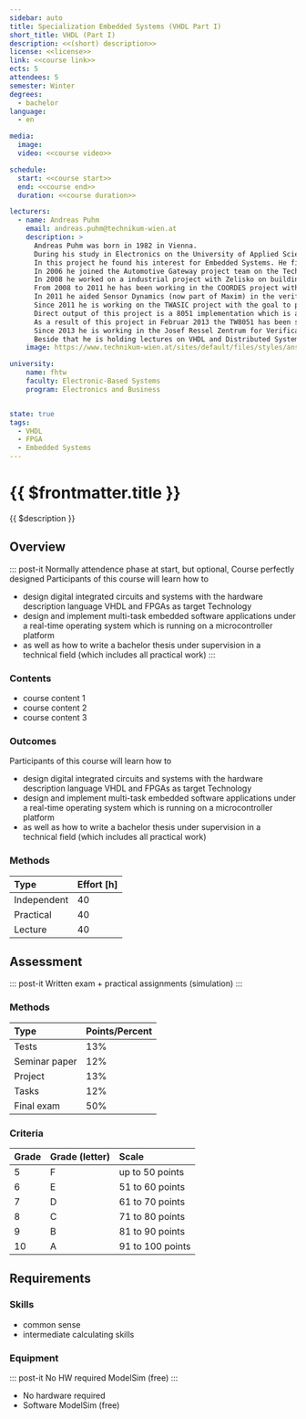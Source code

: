 ```yaml
---
sidebar: auto
title: Specialization Embedded Systems (VHDL Part I)
short_title: VHDL (Part I)
description: <<(short) description>>
license: <<license>>
link: <<course link>>
ects: 5
attendees: 5
semester: Winter
degrees:
  - bachelor
language: 
  - en

media:
  image:
  video: <<course video>>

schedule:
  start: <<course start>>
  end: <<course end>>
  duration: <<course duration>>

lecturers:
  - name: Andreas Puhm
    email: andreas.puhm@technikum-wien.at
    description: >
      Andreas Puhm was born in 1982 in Vienna.
      During his study in Electronics on the University of Applied Science Technikum Wien he joined the Vienna Cubes Robocup team which participated in the Robocup WM 2005 in Osaka, Japan.
      In this project he found his interest for Embedded Systems. He finished his Electronics study in 2006 as Dipl. Ing. (FH) and finished a Master study in Embedded Systems on the Technikum Wien in 2008.\n
      In 2006 he joined the Automotive Gateway project team on the Technikum Wien as assistant.
      In 2008 he worked on a industrial project with Zelisko on building a PC/104 based LED Display Matrix for highways.
      From 2008 to 2011 he has been working in the COORDES project with a focus on ASIC toolflow (UMC 90nm process) and design.
      In 2011 he aided Sensor Dynamics (now part of Maxim) in the verification of an ASIC design.
      Since 2011 he is working on the TWASIC project with the goal to provide an ASIC toolflow for the AMS 350nm process technology which can be used for other R&D and also for master student projects.
      Direct output of this project is a 8051 implementation which is also planned to be used in lectures as demonstration material.
      As a result of this project in Februar 2013 the TW8051 has been successfully tested and is currently incorporated into lecture units of the UAS Technikum Wien.\n
      Since 2013 he is working in the Josef Ressel Zentrum for Verification of Embedded Computing Systems on clock synchronization in distributed embedded systems.\n
      Beside that he is holding lectures on VHDL and Distributed Systems (FlexRay).
    image: https://www.technikum-wien.at/sites/default/files/styles/ansprechpartner/public/ansprechpartner/andreas-puhm-fhtw-web.png?itok=gHheHIyH

university:
    name: fhtw
    faculty: Electronic-Based Systems
    program: Electronics and Business


state: true
tags:
  - VHDL
  - FPGA
  - Embedded Systems
---
```


# {{ $frontmatter.title }}

{{ $description }}

## Overview

::: post-it
Normally attendence phase at start, but optional,
Course perfectly designed
Participants of this course will learn how to

* design digital integrated circuits and systems with the hardware
  description language VHDL and FPGAs as target Technology
* design and implement multi-task embedded software applications
  under a real-time operating system which is running on a microcontroller platform
* as well as how to write a bachelor thesis under supervision in
  a technical field (which includes all practical work)
:::

### Contents

* course content 1
* course content 2
* course content 3

### Outcomes

Participants of this course will learn how to

* design digital integrated circuits and systems with the hardware description language VHDL and FPGAs as target Technology
* design and implement multi-task embedded software applications under a real-time operating system which is running on a microcontroller platform
* as well as how to write a bachelor thesis under supervision in a technical field (which includes all practical work)

### Methods

| Type        | Effort \[h\] |
| :---------- | :----------- |
| Independent | 40           |
| Practical   | 40           |
| Lecture     | 40           |

## Assessment

::: post-it
Written exam + practical assignments (simulation)
:::

### Methods

| Type          | Points/Percent |
| :------------ | :------------- |
| Tests         | 13%            |
| Seminar paper | 12%            |
| Project       | 13%            |
| Tasks         | 12%            |
| Final exam    | 50%            |

### Criteria

| Grade | Grade (letter) | Scale            |
| :---- | :------------- | :--------------- |
| 5     | F              | up to 50 points  |
| 6     | E              | 51 to 60 points  |
| 7     | D              | 61 to 70 points  |
| 8     | C              | 71 to 80 points  |
| 9     | B              | 81 to 90 points  |
| 10    | A              | 91 to 100 points |

## Requirements

### Skills

* common sense
* intermediate calculating skills

### Equipment

::: post-it
No HW required
ModelSim (free)
:::

* No hardware required
* Software ModelSim (free)
